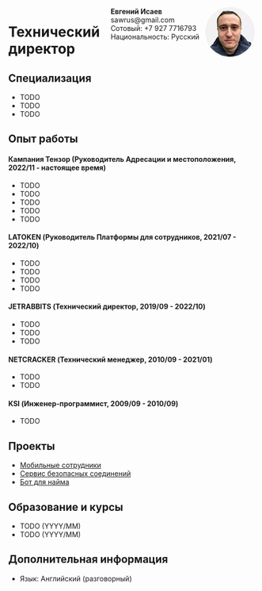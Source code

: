 <img style="float:right;border-radius:50%;width:100px;padding:6px" src="avatar.jpg" />

<span style="float:right;padding:6px">
  <b>Евгений Исаев</b> <br>
  sawrus@gmail.com <br>
  Сотовый: +7 927 7716793<br>
  Национальность: Русский <br>
</span>

# Технический директор

## Специализация

* TODO
* TODO
* TODO

## Опыт работы

#### Кампания Тензор (Руководитель Адресации и местоположения, 2022/11 - настоящее время)

* TODO
* TODO
* TODO
* TODO
* TODO

#### LATOKEN (Руководитель Платформы для сотрудников, 2021/07 - 2022/10)

* TODO
* TODO
* TODO
* TODO

#### JETRABBITS (Технический директор, 2019/09 - 2022/10)

* TODO
* TODO
* TODO

#### NETCRACKER (Технический менеджер, 2010/09 - 2021/01)

* TODO
* TODO

#### KSI (Инженер-программист, 2009/09 - 2010/09)

* TODO

## Проекты

* [Мобильные сотрудники](https://sbis.ru/mobile_workers)
* [Сервис безопасных соединений](https://vpn.jetrabbits.com)
* [Бот для найма](https://t.me/LATOKEN_hiring_bot)

## Образование и курсы

* TODO (YYYY/MM)
* TODO (YYYY/MM)

## Дополнительная информация

* Язык: Английский (разговорный)
